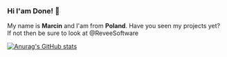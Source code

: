### Hi I'am Done! 👋

My name is **Marcin** and I'am from **Poland**.
Have you seen my projects yet? 
If not then be sure to look at @ReveeSoftware


[![Anurag's GitHub stats](https://github-readme-stats.vercel.app/api?username=Kveio)](https://github.com/anuraghazra/github-readme-stats)

<!--
**Kveio/Kveio** is a ✨ _special_ ✨ repository because its `README.md` (this file) appears on your GitHub profile.

Here are some ideas to get you started:

- 🔭 I’m currently working on ...
- 🌱 I’m currently learning ...
- 👯 I’m looking to collaborate on ...
- 🤔 I’m looking for help with ...
- 💬 Ask me about ...
- 📫 How to reach me: ...
- 😄 Pronouns: ...
- ⚡ Fun fact: ...
-->
